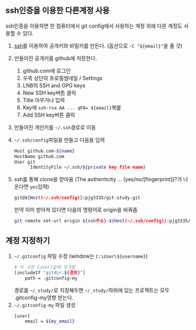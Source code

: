 ## ssh인증을 이용한 다른계정 사용

ssh인증을 이용하면 한 컴퓨터에서 git config에서 사용하는 계정 외에 다른 계정도 사용할 수 있다.

1. [ssh](https://github.com/pjg3335/.-study/blob/6fdc78e335d39b38a44b0a3d58bbabb9b2e711a2/ssh.md)를 이용하여 공개키와 비밀키를 만든다. (옵션으로 `-C "${email}"`을 줄 것)
2. 만들어진 공개키를 github에 저장한다.
   1. github.com에 로그인
   2. 우측 상단의 프로필썸네일 / Settings
   3. LNB의 SSH and GPG keys
   4. New SSH key버튼 클릭
   5. Title 아무거나 입력
   6. Key에 `ssh-rsa AA ... qF8= ${email}`복붙
   7. Add SSH key버튼 클릭
3. 만들어진 개인키를 `~/.ssh`경로로 이동
4. `~/.ssh/config`파일을 만들고 다음을 입력
   ```bash
   Host github.com-${name}
   HostName github.com
   User git
         IdentityFile ~/.ssh/${private key file name}
   ```
5. ssh를 통해 clone을 받아옴 (The authenticity ... (yes/no/[fingerprint])?가 나온다면 `yes`입력)

   ```bash
   git@${Host(~/.ssh/config)}:pjg3335/git-study.git
   ```

   만약 이미 받아져 있다면 다음의 명령어로 origin을 바꿔줌

   ```bash
   git remote set-url origin ${ssh주소}-${Host(~/.ssh/config)}:pjg3335/git-study.git
   ```

## 계정 지정하기

1. `~/.gitconfig` 파일 수정 (window는 `C:\User\${username}`)
   ```bash
   # 이 구문 [user]밑에 추가함
   [includeIf "gitdir:${경로}"]
       path = .gitconfig-my
   ```
   경로를 `~/_study/`로 지정해두면 `~/_study/`하위에 있는 프로젝트는 모두 .gitconfig-my영향 받는다.
2. `~/.gitconfig-my` 파일 생성
   ```bash
   [user]
       email = ${my_email}
   ```
